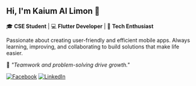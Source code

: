 ## Hi, I'm Kaium Al Limon 👋  

🎓 **CSE Student** | 💻 **Flutter Developer** | 🚀 **Tech Enthusiast**  

Passionate about creating user-friendly and efficient mobile apps. Always learning, improving, and collaborating to build solutions that make life easier.  

🌱 *"Teamwork and problem-solving drive growth."*  


[![Facebook](https://img.shields.io/badge/Facebook-%231877F2.svg?logo=Facebook&logoColor=white)](https://facebook.com/lemon.exee) [![LinkedIn](https://img.shields.io/badge/LinkedIn-%230077B5.svg?logo=linkedin&logoColor=white)](https://linkedin.com/in/kaiumallimon) 
